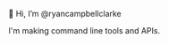 👋 Hi, I’m @ryancampbellclarke

I'm making command line tools and APIs.

<!--- - 👀 I’m interested in FastAPI --->
<!--- 🌱 I’m currently learning FastAPI --->
<!--- - 💞️ I’m looking to collaborate on ... --->
<!--- - 📫 How to reach me ... --->

<!---
ryancampbellclarke/ryancampbellclarke is a ✨ special ✨ repository because its `README.md` (this file) appears on your GitHub profile.
You can click the Preview link to take a look at your changes.
--->

